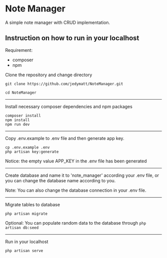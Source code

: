 # Note Manager

A simple note manager with CRUD implementation.

## Instruction on how to run in your localhost

Requirement:

- composer
- npm

Clone the repository and change directory

```
git clone https://github.com/jedymatt/NoteManager.git

cd NoteManager
```

---
Install necessary composer dependencies and npm packages

```
composer install
npm install
npm run dev
```

---

Copy .env.example to .env file and then generate app key.

```
cp .env.example .env
php artisan key:generate
```

Notice: the empty value APP_KEY in the .env file has been generated

---

Create database and name it to 'note_manager' according your .env file, or you can change the database name according to
you.

Note: You can also change the database connection in your .env file.

---
Migrate tables to database

```
php artisan migrate
```

Optional: You can populate random data to the database through `php artisan db:seed`

---
Run in your localhost

```
php artisan serve
```
